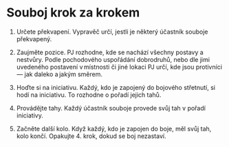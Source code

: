 # Souboj krok za krokem

1. Určete překvapení. Vypravěč určí, jestli je některý účastník souboje překvapený.

2. Zaujměte pozice. PJ rozhodne, kde se nachází všechny postavy a nestvůry. Podle pochodového uspořádání dobrodruhů, nebo dle jimi uvedeného postavení v místnosti či jiné lokaci PJ určí, kde jsou protivníci — jak daleko a jakým směrem.

3. Hoďte si na iniciativu. Každý, kdo je zapojený do bojového střetnutí, si hodí na iniciativu. To rozhodne o pořadí jejich tahů.

4. Provádějte tahy. Každý účastník souboje provede svůj tah v pořadí iniciativy.

5. Začněte další kolo. Když každý, kdo je zapojen do boje, měl svůj tah, kolo končí. Opakujte 4. krok, dokud se boj nezastaví.